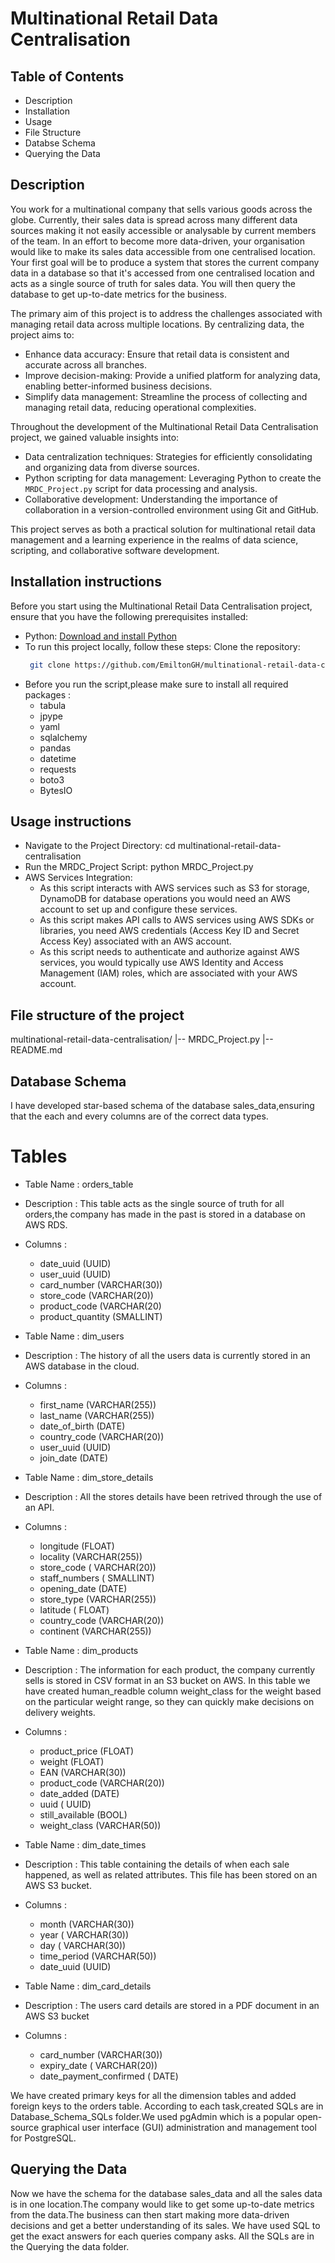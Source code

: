 # Multinational Retail Data Centralisation

## Table of Contents
- Description
- Installation
- Usage
- File Structure
- Databse Schema
- Querying the Data

## Description
You work for a multinational company that sells various goods across the globe.
Currently, their sales data is spread across many different data sources making it not easily accessible or analysable by current members of the team.
In an effort to become more data-driven, your organisation would like to make its sales data accessible from one centralised location.
Your first goal will be to produce a system that stores the current company data in a database 
so that it's accessed from one centralised location and acts as a single source of truth for sales data.
You will then query the database to get up-to-date metrics for the business.

The primary aim of this project is to address the challenges associated with managing retail data across multiple locations. 
By centralizing data, the project aims to:
- Enhance data accuracy: Ensure that retail data is consistent and accurate across all branches.
- Improve decision-making: Provide a unified platform for analyzing data, enabling better-informed business decisions.
- Simplify data management: Streamline the process of collecting and managing retail data, reducing operational complexities.

Throughout the development of the Multinational Retail Data Centralisation project, we gained valuable insights into:
- Data centralization techniques: Strategies for efficiently consolidating and organizing data from diverse sources.
- Python scripting for data management: Leveraging Python to create the `MRDC_Project.py` script for data processing and analysis.
- Collaborative development: Understanding the importance of collaboration in a version-controlled environment using Git and GitHub.

This project serves as both a practical solution for multinational retail data management and 
a learning experience in the realms of data science, scripting, and collaborative software development.

## Installation instructions
Before you start using the Multinational Retail Data Centralisation project, ensure that you have the following prerequisites installed:
- Python: [Download and install Python](https://www.python.org/downloads/)
- To run this project locally, follow these steps:
  Clone the repository:
   ```bash
    git clone https://github.com/EmiltonGH/multinational-retail-data-centralisation.git
- Before you run the script,please make sure to install all required packages :
  - tabula
  - jpype
  - yaml
  - sqlalchemy
  - pandas 
  - datetime
  - requests
  - boto3
  - BytesIO

## Usage instructions
- Navigate to the Project Directory: cd multinational-retail-data-centralisation
- Run the MRDC_Project Script:  python MRDC_Project.py
- AWS Services Integration:
  - As this script interacts with AWS services such as S3 for storage, DynamoDB for database operations
    you would need an AWS account to set up and configure these services.
  - As this script makes API calls to AWS services using AWS SDKs or libraries,
    you need AWS credentials (Access Key ID and Secret Access Key) associated with an AWS account.
  - As this script needs to authenticate and authorize against AWS services,
    you would typically use AWS Identity and Access Management (IAM) roles, which are associated with your AWS account.

## File structure of the project
multinational-retail-data-centralisation/
|-- MRDC_Project.py
|-- README.md

## Database Schema
I have developed star-based schema of the database sales_data,ensuring that the each and every columns are of the correct data types.

# Tables
- Table Name : orders_table
- Description : This table acts as the single source of truth for all orders,the company has made in the past is stored in a database on AWS RDS.
- Columns :
   - date_uuid (UUID)
   - user_uuid (UUID)
   - card_number (VARCHAR(30))
   - store_code (VARCHAR(20))
   - product_code (VARCHAR(20)
   - product_quantity (SMALLINT)

- Table Name : dim_users
- Description : The history of all the users data is currently stored in an AWS database in the cloud.
- Columns :
   - first_name (VARCHAR(255))
   - last_name (VARCHAR(255))
   - date_of_birth (DATE)
   - country_code (VARCHAR(20))
   - user_uuid (UUID)
   - join_date (DATE)
 
- Table Name : dim_store_details
- Description : All the stores details have been retrived through the use of an API.
- Columns :
   - longitude (FLOAT)
   - locality (VARCHAR(255))
   - store_code ( VARCHAR(20))
   - staff_numbers ( SMALLINT)
   - opening_date (DATE)
   - store_type (VARCHAR(255))
   - latitude ( FLOAT)
   - country_code (VARCHAR(20))
   - continent (VARCHAR(255))

- Table Name : dim_products
- Description : The information for each product, the company currently sells is stored in CSV format in an S3 bucket on AWS. In this table we have created human_readble column weight_class for the weight based on the particular weight range, so they can quickly make decisions on delivery weights.
- Columns :
   - product_price (FLOAT)
   - weight (FLOAT)
   - EAN (VARCHAR(30))
   - product_code (VARCHAR(20))
   - date_added (DATE)
   - uuid ( UUID)
   - still_available (BOOL)
   - weight_class (VARCHAR(50))
 
- Table Name : dim_date_times
- Description : This table containing the details of when each sale happened, as well as related attributes. This file has been stored on an AWS S3 bucket.
- Columns :
   - month (VARCHAR(30))
   - year ( VARCHAR(30))
   - day ( VARCHAR(30))
   - time_period (VARCHAR(50))
   - date_uuid (UUID)

- Table Name : dim_card_details
- Description : The users card details are stored in a PDF document in an AWS S3 bucket
- Columns :
   - card_number (VARCHAR(30))
   - expiry_date ( VARCHAR(20))
   - date_payment_confirmed ( DATE)

We have created primary keys for all the dimension tables and added foreign keys to the orders table.
According to each task,created SQLs are in Database_Schema_SQLs folder.We used pgAdmin which is a popular open-source graphical user interface (GUI) administration and management tool for PostgreSQL.

## Querying the Data
Now we have the schema for the database sales_data and all the sales data is in one location.The company would like to get some up-to-date metrics from the data.The business can then start making more data-driven decisions and get a better understanding of its sales.
We have used SQL to get the exact answers for each queries company asks.
All the SQLs are in the Querying the data folder.


